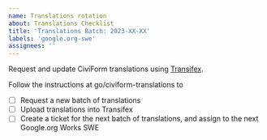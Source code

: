 ```yaml
---
name: Translations rotation
about: Translations Checklist
title: 'Translations Batch: 2023-XX-XX'
labels: 'google.org-swe'
assignees: ''
---
```


Request and update CiviForm translations using [Transifex](https://app.transifex.com/civiform/civiform/dashboard/).

Follow the instructions at go/civiform-translations to
- [ ] Request a new batch of translations
- [ ] Upload translations into Transifex
- [ ] Create a ticket for the next batch of translations, and assign to the next Google.org Works SWE
